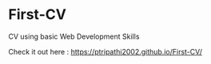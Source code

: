 # First-CV
CV using basic Web Development Skills

Check it out here : https://ptripathi2002.github.io/First-CV/
